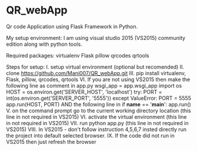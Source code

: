 # QR_webApp
Qr code Application using Flask Framework in Python.

My setup environment:
I am using visual studio 2015 (VS2015) community edition along with python tools.

Required packages:
virtualenv
Flask
pillow
qrcodes
qrtools

Steps for setup:
I. setup virtual environment (optional but recomended)
II. clone https://github.com/Mani007/QR_webApp.git
III. pip install virtualenv, Flask, pillow, qrcodes, qrtools
VI. If you are not using VS2015 then make the following line as comment in app.py
wsgi_app = app.wsgi_app
import os
  HOST = os.environ.get('SERVER_HOST', 'localhost')
  try:
     PORT = int(os.environ.get('SERVER_PORT', '5555'))
  except ValueError:
     PORT = 5555
  app.run(HOST, PORT)
AND the following line in if __name__ == '__main__':
app.run()
V. on the command prompt go to the current working directory location (this line in not required in VS2015)
VI. activate the virtual environment (this line in not required in VS2015)
VII. run python app.py (this line in not required in VS2015)
VIII. In VS2015 - don't follow instruction 4,5,6,7 insted directly run the project into default selected browser.
IX. If the code did not run in VS2015 then just refresh the browser
